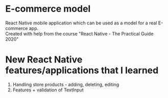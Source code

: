 # E-commerce model

React Native mobile application which can be used as a model for a real E-commerce app.\
Created with help from the course "React Native - The Practical Guide 2020"

# New React Native features/applications that I learned

1. Handling store products - adding, deleting, editing
2. Features + validation of TextInput
